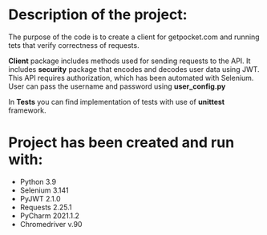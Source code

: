 # Description of the project:

The purpose of the code is to create a client for getpocket.com and running tets that verify correctness of requests.

**Client** package includes methods used for sending requests to the API.
It includes **security** package that encodes and decodes user data using JWT.
This API requires authorization, which has been automated with Selenium. 
User can pass the username and password using **user_config.py**

In **Tests** you can find implementation of tests with use of **unittest** framework.

# Project has been created and run with:

- Python 3.9
- Selenium 3.141
- PyJWT 2.1.0
- Requests 2.25.1
- PyCharm 2021.1.2
- Chromedriver v.90
